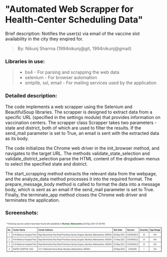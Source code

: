 # "Automated Web Scrapper for Health-Center Scheduling Data"
Brief description: Notifies the user(s) via email of the vaccine slot availability in the city they enqired for.

> By: Nikunj Sharma (1994nikunj@git, 1994nikunj@gmail)

### Libraries in use:
> - bs4 - For parsing and scrapping the web data
> - selenium - For browser automation
> - smtplib, ssl, email - For mailing services used by the application

### Detailed description:
The code implements a web scrapper using the Selenium and BeautifulSoup libraries. The scrapper is designed to extract data from a specific URL (specified in the    settings module) that provides information on vaccination centers. The scrapper class Scrapper takes two parameters - state and district, both of which are used to filter the results. If the send_mail parameter is set to True, an email is sent with the extracted data as its body.

The code initializes the Chrome web driver in the init_browser method, and navigates to the target URL. The methods validate_state_selection and validate_district_selection parse the HTML content of the dropdown menus to select the specified state and district.

The start_scrapping method extracts the relevant data from the webpage, and the analyze_data method processes it into the required format. The prepare_message_body method is called to format the data into a message body, which is sent as an email if the send_mail parameter is set to True. Finally, the terminate_app method closes the Chrome web driver and terminates the application.

### Screenshots:
![alt text](https://github.com/1994nikunj/vaccine-slot-availability/blob/master/AboutMeStuff/img.png?raw=true)
